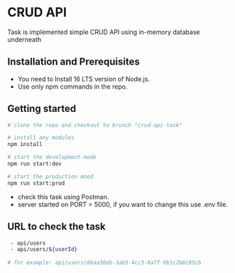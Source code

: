 # CRUD API

Task is implemented simple CRUD API using in-memory database underneath


## Installation and Prerequisites

 - You need to Install 16 LTS version of Node.js.
 - Use only npm commands in the repo.


## Getting started

```bash
# clone the repo and checkout to brunch "crud-api-task" 

# install any modules
npm install

# start the development mode
npm run start:dev

# start the production mood
npm run start:prod
```

 - check this task using Postman.
 - server started on PORT = 5000, if you want to change this use .env file.

## URL to check the task

```bash
 - api/users
 - api/users/${userId}
 
# for example: api/users/86aa36eb-3ab3-4cc3-8a7f-0b1c2b8c95cb
